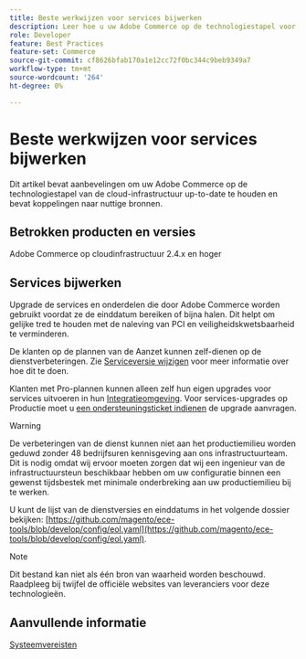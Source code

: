 ```yaml
---
title: Beste werkwijzen voor services bijwerken
description: Leer hoe u uw Adobe Commerce op de technologiestapel voor cloudinfrastructuur up-to-date houdt.
role: Developer
feature: Best Practices
feature-set: Commerce
source-git-commit: cf8626bfab170a1e12cc72f0bc344c9beb9349a7
workflow-type: tm+mt
source-wordcount: '264'
ht-degree: 0%

---
```



# Beste werkwijzen voor services bijwerken

Dit artikel bevat aanbevelingen om uw Adobe Commerce op de technologiestapel van de cloud-infrastructuur up-to-date te houden en bevat koppelingen naar nuttige bronnen.

## Betrokken producten en versies

Adobe Commerce op cloudinfrastructuur 2.4.x en hoger

## Services bijwerken

Upgrade de services en onderdelen die door Adobe Commerce worden gebruikt voordat ze de einddatum bereiken of bijna halen. Dit helpt om gelijke tred te houden met de naleving van PCI en veiligheidskwetsbaarheid te verminderen.

De klanten op de plannen van de Aanzet kunnen zelf-dienen op de dienstverbeteringen. Zie [Serviceversie wijzigen](https://devdocs.magento.com/cloud/project/services.html#change-service-version) voor meer informatie over hoe dit te doen.

Klanten met Pro-plannen kunnen alleen zelf hun eigen upgrades voor services uitvoeren in hun [Integratieomgeving](https://experienceleague.adobe.com/docs/commerce-knowledge-base/kb/announcements/commerce-announcements/integration-environment-enhancement-request-pro-and-starter.html). Voor services-upgrades op Productie moet u [een ondersteuningsticket indienen](https://experienceleague.adobe.com/docs/commerce-knowledge-base/kb/help-center-guide/magento-help-center-user-guide.html#submit-ticket) de upgrade aanvragen.

>[!WARNING]
>
>De verbeteringen van de dienst kunnen niet aan het productiemilieu worden geduwd zonder 48 bedrijfsuren kennisgeving aan ons infrastructuurteam. Dit is nodig omdat wij ervoor moeten zorgen dat wij een ingenieur van de infrastructuursteun beschikbaar hebben om uw configuratie binnen een gewenst tijdsbestek met minimale onderbreking aan uw productiemilieu bij te werken.

U kunt de lijst van de dienstversies en einddatums in het volgende dossier bekijken: [https://github.com/magento/ece-tools/blob/develop/config/eol.yaml](https://github.com/magento/ece-tools/blob/develop/config/eol.yaml).

>[!NOTE]
>
>Dit bestand kan niet als één bron van waarheid worden beschouwd. Raadpleeg bij twijfel de officiële websites van leveranciers voor deze technologieën.

## Aanvullende informatie

[Systeemvereisten](../../../installation/system-requirements.md)
